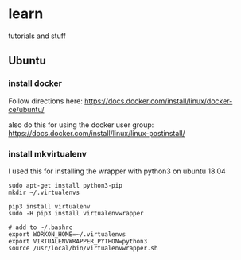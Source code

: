 # learn
tutorials and stuff

## Ubuntu

### install docker

Follow directions here: https://docs.docker.com/install/linux/docker-ce/ubuntu/

also do this for using the docker user group: https://docs.docker.com/install/linux/linux-postinstall/

### install mkvirtualenv

I used this for installing the wrapper with python3 on ubuntu 18.04

```
sudo apt-get install python3-pip
mkdir ~/.virtualenvs

pip3 install virtualenv
sudo -H pip3 install virtualenvwrapper

# add to ~/.bashrc
export WORKON_HOME=~/.virtualenvs
export VIRTUALENVWRAPPER_PYTHON=python3
source /usr/local/bin/virtualenvwrapper.sh
```
